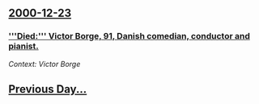 ## [2000-12-23](/news/2000/12/23/index.md)

### ['''Died:''' Victor Borge, 91, Danish comedian, conductor and pianist.](/news/2000/12/23/died-victor-borge-91-danish-comedian-conductor-and-pianist.md)
_Context: Victor Borge_

## [Previous Day...](/news/2000/12/22/index.md)

